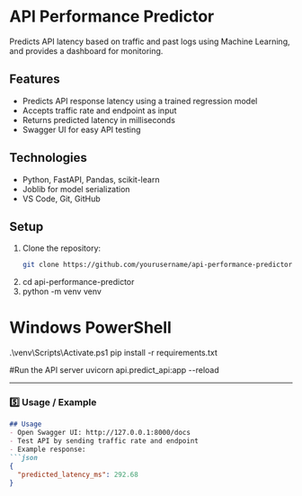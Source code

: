 # API Performance Predictor
Predicts API latency based on traffic and past logs using Machine Learning, and provides a dashboard for monitoring.


## Features
- Predicts API response latency using a trained regression model
- Accepts traffic rate and endpoint as input
- Returns predicted latency in milliseconds
- Swagger UI for easy API testing

  
## Technologies
- Python, FastAPI, Pandas, scikit-learn
- Joblib for model serialization
- VS Code, Git, GitHub

  
## Setup
1. Clone the repository:
   ```bash
   git clone https://github.com/yourusername/api-performance-predictor.git

2. cd api-performance-predictor
3. python -m venv venv
# Windows PowerShell
.\venv\Scripts\Activate.ps1
pip install -r requirements.txt

#Run the API server
uvicorn api.predict_api:app --reload


---

### **5️⃣ Usage / Example**
```markdown
## Usage
- Open Swagger UI: http://127.0.0.1:8000/docs
- Test API by sending traffic rate and endpoint
- Example response:
```json
{
  "predicted_latency_ms": 292.68
}

